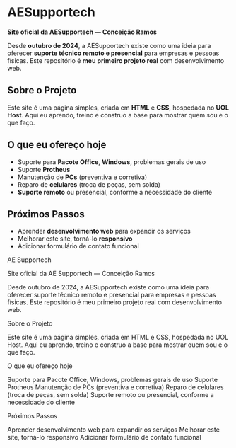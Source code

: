 
# AESupportech 

**Site oficial da AESupportech — Conceição Ramos**

Desde **outubro de 2024**, a AESupportech existe como uma ideia para oferecer **suporte técnico remoto e presencial** para empresas e pessoas físicas. Este repositório é **meu primeiro projeto real** com desenvolvimento web.


## Sobre o Projeto

Este site é uma página simples, criada em **HTML** e **CSS**, hospedada no **UOL Host**. Aqui eu aprendo, treino e construo a base para mostrar quem sou e o que faço.


##  O que eu ofereço hoje

- Suporte para **Pacote Office**, **Windows**, problemas gerais de uso
- Suporte **Protheus**
- Manutenção de **PCs** (preventiva e corretiva)
- Reparo de **celulares** (troca de peças, sem solda)
- **Suporte remoto** ou presencial, conforme a necessidade do cliente


##  Próximos Passos

- Aprender **desenvolvimento web** para expandir os serviços
- Melhorar este site, torná-lo **responsivo**
- Adicionar formulário de contato funcional

AE Supportech

Site oficial da AE Supportech — Conceição Ramos

Desde outubro de 2024, a AESupportech existe como uma ideia para oferecer suporte técnico remoto e presencial para empresas e pessoas físicas. Este repositório é meu primeiro projeto real com desenvolvimento web.

Sobre o Projeto

Este site é uma página simples, criada em HTML e CSS, hospedada no UOL Host. Aqui eu aprendo, treino e construo a base para mostrar quem sou e o que faço.

O que eu ofereço hoje

Suporte para Pacote Office, Windows, problemas gerais de uso
Suporte Protheus
Manutenção de PCs (preventiva e corretiva)
Reparo de celulares (troca de peças, sem solda)
Suporte remoto ou presencial, conforme a necessidade do cliente

Próximos Passos

Aprender desenvolvimento web para expandir os serviços
Melhorar este site, torná-lo responsivo
Adicionar formulário de contato funcional

